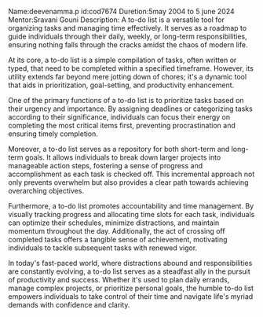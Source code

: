 Name:deevenamma.p
id:cod7674
Duretion:5may 2004 to 5 june 2024
Mentor:Sravani Gouni
Description:
A to-do list is a versatile tool for organizing tasks and managing time effectively. It serves as a roadmap to guide individuals through their daily, weekly, or long-term responsibilities, ensuring nothing falls through the cracks amidst the chaos of modern life.

At its core, a to-do list is a simple compilation of tasks, often written or typed, that need to be completed within a specified timeframe. However, its utility extends far beyond mere jotting down of chores; it's a dynamic tool that aids in prioritization, goal-setting, and productivity enhancement.

One of the primary functions of a to-do list is to prioritize tasks based on their urgency and importance. By assigning deadlines or categorizing tasks according to their significance, individuals can focus their energy on completing the most critical items first, preventing procrastination and ensuring timely completion.

Moreover, a to-do list serves as a repository for both short-term and long-term goals. It allows individuals to break down larger projects into manageable action steps, fostering a sense of progress and accomplishment as each task is checked off. This incremental approach not only prevents overwhelm but also provides a clear path towards achieving overarching objectives.

Furthermore, a to-do list promotes accountability and time management. By visually tracking progress and allocating time slots for each task, individuals can optimize their schedules, minimize distractions, and maintain momentum throughout the day. Additionally, the act of crossing off completed tasks offers a tangible sense of achievement, motivating individuals to tackle subsequent tasks with renewed vigor.

In today's fast-paced world, where distractions abound and responsibilities are constantly evolving, a to-do list serves as a steadfast ally in the pursuit of productivity and success. Whether it's used to plan daily errands, manage complex projects, or prioritize personal goals, the humble to-do list empowers individuals to take control of their time and navigate life's myriad demands with confidence and clarity.



